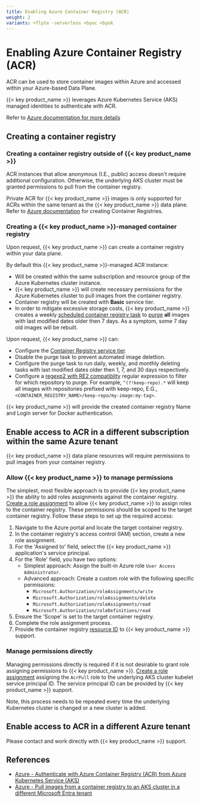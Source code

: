 ```yaml
---
title: Enabling Azure Container Registry (ACR)
weight: 2
variants: +flyte -serverless +byoc +byok
---
```


# Enabling Azure Container Registry (ACR)

ACR can be used to store container images within Azure and accessed within your Azure-based Data Plane.

{{< key product_name >}} leverages Azure Kubernetes Service (AKS) managed identities to authenticate with ACR.

Refer to [Azure documentation for more details](https://learn.microsoft.com/en-us/azure/container-registry/authenticate-kubernetes-options)

## Creating a container registry

### Creating a container registry outside of {{< key product_name >}}

ACR instances that allow anonymous (I.E., public) access doesn't require additional configuration. Otherwise, the underlying AKS cluster must be granted permissions to pull from the container registry.

Private ACR for {{< key product_name >}} images is only supported for ACRs within the same tenant as the {{< key product_name >}} data plane. Refer to [Azure documentation](https://learn.microsoft.com/en-us/azure/container-registry/container-registry-get-started-portal?tabs=azure-cli) for creating Container Registries.

### Creating a {{< key product_name >}}-managed container registry

Upon request, {{< key product_name >}} can create a container registry within your data plane.

By default this {{< key product_name >}}-managed ACR instance:

* Will be created within the same subscription and resource group of the Azure Kubernetes cluster instance.
* {{< key product_name >}} will create necessary permissions for the Azure Kubernetes cluster to pull images from the container registry.
* Container registry will be created with **Basic** service tier.
* In order to mitigate excessive storage costs, {{< key product_name >}} creates a weekly [scheduled container registry task](https://learn.microsoft.com/en-us/azure/container-registry/container-registry-tasks-scheduled) to [purge](https://learn.microsoft.com/en-us/azure/container-registry/container-registry-auto-purge#use-the-purge-command) **all** images with last modified dates older then 7 days. As a symptom, some 7 day old images will be rebuilt.

Upon request, {{< key product_name >}} can:

* Configure the [Container Registry service tier](https://learn.microsoft.com/en-us/azure/container-registry/container-registry-skus).
* Disable the purge task to prevent automated image delettion.
* Configure the purge task to run daily, weekly, and monthly deleting tasks with last modified dates older then 1, 7, and 30 days respectively.
* Configure a [regexp2 with RE2 compatiblity](https://github.com/dlclark/regexp2) regular expression to filter for which repository to purge. For example, `^(?!keep-repo).*` will keep all images with repositories prefixed with keep-repo, E.G., `<CONTAINER_REGISTRY_NAME>/keep-repo/my-image:my-tag>`.

{{< key product_name >}} will provide the created container registry Name and Login server for Docker authentication.

## Enable access to ACR in a different subscription within the same Azure tenant

{{< key product_name >}} data plane resources will require permissions to pull images from your container registry.

### Allow {{< key product_name >}} to manage permissions

The simplest, most flexible approach is to provide {{< key product_name >}} the ability to add roles assignments against the container registry. [Create a role assignment](https://learn.microsoft.com/en-us/azure/role-based-access-control/role-assignments-portal) to allow {{< key product_name >}} to assign roles to the container registry. These permissions should be scoped to the target container registry. Follow these steps to set up the required access:

1. Navigate to the Azure portal and locate the target container registry.
2. In the container registry's access control (IAM) section, create a new role assignment.
3. For the 'Assigned to' field, select the {{< key product_name >}} application's service principal.
4. For the 'Role' field, you have two options:
    * Simplest approach: Assign the built-in Azure role `User Access Administrator`.
    * Advanced approach: Create a custom role with the following specific permissions:
      * `Microsoft.Authorization/roleAssignments/write`
      * `Microsoft.Authorization/roleAssignments/delete`
      * `Microsoft.Authorization/roleAssignments/read`
      * `Microsoft.Authorization/roleDefinitions/read`
5. Ensure the 'Scope' is set to the target container registry.
6. Complete the role assignment process.
7. Provide the container registry [resource ID](https://learn.microsoft.com/en-us/dotnet/api/microsoft.azure.management.storage.models.resource.id) to {{< key product_name >}} support.

### Manage permissions directly

Managing permissions directly is required if it is not desirable to grant role assigning permissions to {{< key product_name >}}. [Create a role assignment](https://learn.microsoft.com/en-us/azure/role-based-access-control/role-assignments-portal) assigning the `AcrPull` role to the underlying AKS cluster kubelet service principal ID. The service principal ID can be provided by {{< key product_name >}} support.

Note, this process needs to be repeated every time the underlying Kubernetes cluster is changed or a new cluster is added.

## Enable access to ACR in a different Azure tenant

Please contact and work directly with {{< key product_name >}} support.

## References

* [Azure - Authenticate with Azure Container Registry (ACR) from Azure Kubernetes Service (AKS)](https://learn.microsoft.com/en-us/azure/aks/cluster-container-registry-integration?toc=%2Fazure%2Fcontainer-registry%2Ftoc.json&bc=%2Fazure%2Fcontainer-registry%2Fbreadcrumb%2Ftoc.json&tabs=azure-cli)
* [Azure - Pull images from a container registry to an AKS cluster in a different Microsoft Entra tenant](https://learn.microsoft.com/en-us/azure/container-registry/authenticate-aks-cross-tenant)
